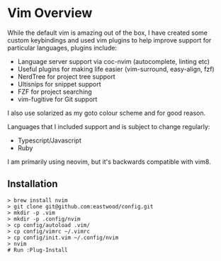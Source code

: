 # Vim Overview

While the default vim is amazing out of the box, I have created some custom keybindings and
used vim plugins to help improve support for particular languages, plugins include:

- Language server support via coc-nvim (autocomplete, linting etc)
- Useful plugins for making life easier (vim-surround, easy-align, fzf)
- NerdTree for project tree support
- Ultisnips for snippet support
- FZF for project searching
- vim-fugitive for Git support

I also use solarized as my goto colour scheme and for good reason.

Languages that I included support and is subject to change regularly:
- Typescript/Javascript
- Ruby

I am primarily using neovim, but it's backwards compatible with vim8.

## Installation

```
> brew install nvim
> git clone git@github.com:eastwood/config.git
> mkdir -p .vim
> mkdir -p .config/nvim
> cp config/autoload .vim/
> cp config/vimrc ~/.vimrc
> cp config/init.vim ~/.config/nvim 
> nvim
# Run :Plug-Install
```
